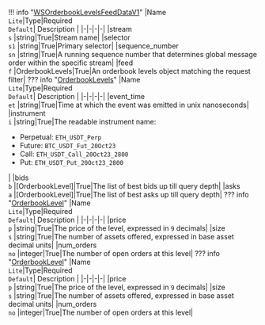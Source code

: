 !!! info "[WSOrderbookLevelsFeedDataV1](/../../schemas/ws_orderbook_levels_feed_data_v1)"
    |Name<br>`Lite`|Type|Required<br>`Default`| Description |
    |-|-|-|-|
    |stream<br>`s` |string|True|Stream name|
    |selector<br>`s1` |string|True|Primary selector|
    |sequence_number<br>`sn` |string|True|A running sequence number that determines global message order within the specific stream|
    |feed<br>`f` |OrderbookLevels|True|An orderbook levels object matching the request filter|
    ??? info "[OrderbookLevels](/../../schemas/orderbook_levels)"
        |Name<br>`Lite`|Type|Required<br>`Default`| Description |
        |-|-|-|-|
        |event_time<br>`et` |string|True|Time at which the event was emitted in unix nanoseconds|
        |instrument<br>`i` |string|True|The readable instrument name:<ul><li>Perpetual: `ETH_USDT_Perp`</li><li>Future: `BTC_USDT_Fut_20Oct23`</li><li>Call: `ETH_USDT_Call_20Oct23_2800`</li><li>Put: `ETH_USDT_Put_20Oct23_2800`</li></ul>|
        |bids<br>`b` |[OrderbookLevel]|True|The list of best bids up till query depth|
        |asks<br>`a` |[OrderbookLevel]|True|The list of best asks up till query depth|
        ??? info "[OrderbookLevel](/../../schemas/orderbook_level)"
            |Name<br>`Lite`|Type|Required<br>`Default`| Description |
            |-|-|-|-|
            |price<br>`p` |string|True|The price of the level, expressed in `9` decimals|
            |size<br>`s` |string|True|The number of assets offered, expressed in base asset decimal units|
            |num_orders<br>`no` |integer|True|The number of open orders at this level|
        ??? info "[OrderbookLevel](/../../schemas/orderbook_level)"
            |Name<br>`Lite`|Type|Required<br>`Default`| Description |
            |-|-|-|-|
            |price<br>`p` |string|True|The price of the level, expressed in `9` decimals|
            |size<br>`s` |string|True|The number of assets offered, expressed in base asset decimal units|
            |num_orders<br>`no` |integer|True|The number of open orders at this level|
